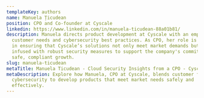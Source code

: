 ```yaml
---
templateKey: authors
name: Manuela Țicudean
position: CPO and Co-founder at Cyscale
linkedin: https://www.linkedin.com/in/manuela-ticudean-88a01b81/
description: Manuela directs product development at Cyscale with an emphasis on
  customer needs and cybersecurity best practices. As CPO, her role is pivotal
  in ensuring that Cyscale’s solutions not only meet market demands but are also
  infused with robust security measures to support the company's commitment to
  safe, compliant growth.
slug: manuela-ticudean
metaTitle: Manuela Ticudean - Cloud Security Insights from a CPO - Cyscale
metaDescription: Explore how Manuela, CPO at Cyscale, blends customer focus with
  cybersecurity to develop products that meet market needs safely and
  effectively.
---
```

